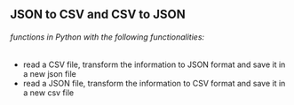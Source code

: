 ## JSON to CSV and CSV to JSON

###### functions in Python with the following functionalities:

- read a CSV file, transform the information to JSON format and save it in a new json file
- read a JSON file, transform the information to CSV format and save it in a new csv file
